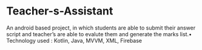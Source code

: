 # Teacher-s-Assistant
An android based project, in which students are able to submit their answer script and teacher’s 
 are able to evalute them and generate the marks list.•  Technology used : Kotlin, Java, MVVM, XML, Firebase
